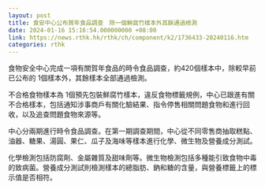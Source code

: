 ```yaml
---
layout: post
title: 食安中心公布賀年食品調查　除一個鮮腐竹樣本外其餘通過檢測
date: 2024-01-16 15:16:54.000000000 +08:00
link: https://news.rthk.hk/rthk/ch/component/k2/1736433-20240116.htm
categories: rthk
---
```


食物安全中心完成一項有關賀年食品的時令食品調查，約420個樣本中，除較早前已公布的 1個樣本外，其餘樣本全部通過檢測。

不合格食物樣本為 1個預先包裝鮮腐竹樣本，違反食物標籤規例，中心已跟進有關不合格樣本，包括通知涉事商戶有關化驗結果、指令停售相關問題食物和進行回收，以及追查問題食物來源等。

中心分兩期進行時令食品調查。在第一期調查期間，中心從不同零售商抽取糕點、油器、糖果、湯圓、果仁、瓜子及海味等樣本進行化學、微生物及營養成分測試。

化學檢測包括防腐劑、金屬雜質及甜味劑等。微生物檢測包括多種能引致食物中毒的致病菌。營養成分測試則檢測樣本的總脂肪、鈉和糖的含量，與營養標籤上的標示值是否相符。
